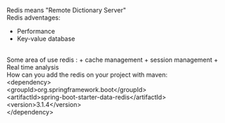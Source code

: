 
Redis means "Remote Dictionary Server"
<br>
Redis adventages:
+ Performance
+ Key-value database
<br>
Some area of use redis :
+ cache management
+ session management
+ Real time analysis
<br>
How can you add the redis on your project with maven: <br>
&lt;dependency&gt;<br>
    &lt;groupId&gt;org.springframework.boot&lt;/groupId&gt;<br>
    &lt;artifactId&gt;spring-boot-starter-data-redis&lt;/artifactId&gt;<br>
    &lt;version&gt;3.1.4&lt;/version&gt;<br>
&lt;/dependency&gt;<br>
<br>
